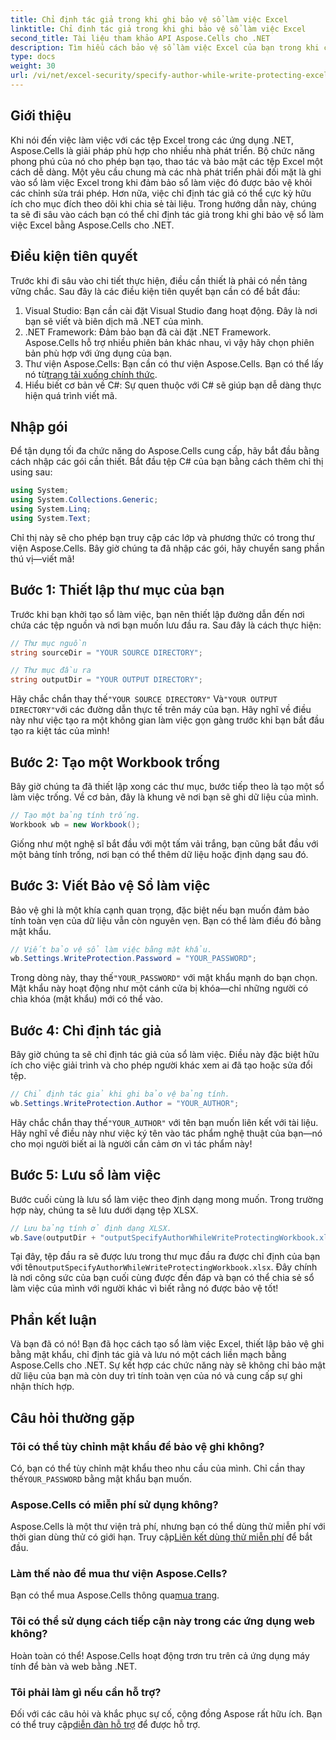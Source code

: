 ```yaml
---
title: Chỉ định tác giả trong khi ghi bảo vệ sổ làm việc Excel
linktitle: Chỉ định tác giả trong khi ghi bảo vệ sổ làm việc Excel
second_title: Tài liệu tham khảo API Aspose.Cells cho .NET
description: Tìm hiểu cách bảo vệ sổ làm việc Excel của bạn trong khi chỉ định tác giả bằng Aspose.Cells cho .NET trong hướng dẫn từng bước này.
type: docs
weight: 30
url: /vi/net/excel-security/specify-author-while-write-protecting-excel-workbook/
---
```

## Giới thiệu

Khi nói đến việc làm việc với các tệp Excel trong các ứng dụng .NET, Aspose.Cells là giải pháp phù hợp cho nhiều nhà phát triển. Bộ chức năng phong phú của nó cho phép bạn tạo, thao tác và bảo mật các tệp Excel một cách dễ dàng. Một yêu cầu chung mà các nhà phát triển phải đối mặt là ghi vào sổ làm việc Excel trong khi đảm bảo sổ làm việc đó được bảo vệ khỏi các chỉnh sửa trái phép. Hơn nữa, việc chỉ định tác giả có thể cực kỳ hữu ích cho mục đích theo dõi khi chia sẻ tài liệu. Trong hướng dẫn này, chúng ta sẽ đi sâu vào cách bạn có thể chỉ định tác giả trong khi ghi bảo vệ sổ làm việc Excel bằng Aspose.Cells cho .NET.

## Điều kiện tiên quyết

Trước khi đi sâu vào chi tiết thực hiện, điều cần thiết là phải có nền tảng vững chắc. Sau đây là các điều kiện tiên quyết bạn cần có để bắt đầu:

1. Visual Studio: Bạn cần cài đặt Visual Studio đang hoạt động. Đây là nơi bạn sẽ viết và biên dịch mã .NET của mình.
2. .NET Framework: Đảm bảo bạn đã cài đặt .NET Framework. Aspose.Cells hỗ trợ nhiều phiên bản khác nhau, vì vậy hãy chọn phiên bản phù hợp với ứng dụng của bạn.
3.  Thư viện Aspose.Cells: Bạn cần có thư viện Aspose.Cells. Bạn có thể lấy nó từ[trang tải xuống chính thức](https://releases.aspose.com/cells/net/).
4. Hiểu biết cơ bản về C#: Sự quen thuộc với C# sẽ giúp bạn dễ dàng thực hiện quá trình viết mã.

## Nhập gói

Để tận dụng tối đa chức năng do Aspose.Cells cung cấp, hãy bắt đầu bằng cách nhập các gói cần thiết. Bắt đầu tệp C# của bạn bằng cách thêm chỉ thị using sau:

```csharp
using System;
using System.Collections.Generic;
using System.Linq;
using System.Text;
```

Chỉ thị này sẽ cho phép bạn truy cập các lớp và phương thức có trong thư viện Aspose.Cells. Bây giờ chúng ta đã nhập các gói, hãy chuyển sang phần thú vị—viết mã!

## Bước 1: Thiết lập thư mục của bạn

Trước khi bạn khởi tạo sổ làm việc, bạn nên thiết lập đường dẫn đến nơi chứa các tệp nguồn và nơi bạn muốn lưu đầu ra. Sau đây là cách thực hiện:

```csharp
// Thư mục nguồn
string sourceDir = "YOUR SOURCE DIRECTORY";

// Thư mục đầu ra
string outputDir = "YOUR OUTPUT DIRECTORY";
```

 Hãy chắc chắn thay thế`"YOUR SOURCE DIRECTORY"` Và`"YOUR OUTPUT DIRECTORY"`với các đường dẫn thực tế trên máy của bạn. Hãy nghĩ về điều này như việc tạo ra một không gian làm việc gọn gàng trước khi bạn bắt đầu tạo ra kiệt tác của mình!

## Bước 2: Tạo một Workbook trống

Bây giờ chúng ta đã thiết lập xong các thư mục, bước tiếp theo là tạo một sổ làm việc trống. Về cơ bản, đây là khung vẽ nơi bạn sẽ ghi dữ liệu của mình.

```csharp
// Tạo một bảng tính trống.
Workbook wb = new Workbook();
```

Giống như một nghệ sĩ bắt đầu với một tấm vải trắng, bạn cũng bắt đầu với một bảng tính trống, nơi bạn có thể thêm dữ liệu hoặc định dạng sau đó.

## Bước 3: Viết Bảo vệ Sổ làm việc

Bảo vệ ghi là một khía cạnh quan trọng, đặc biệt nếu bạn muốn đảm bảo tính toàn vẹn của dữ liệu vẫn còn nguyên vẹn. Bạn có thể làm điều đó bằng mật khẩu.

```csharp
// Viết bảo vệ sổ làm việc bằng mật khẩu.
wb.Settings.WriteProtection.Password = "YOUR_PASSWORD";
```

 Trong dòng này, thay thế`"YOUR_PASSWORD"` với mật khẩu mạnh do bạn chọn. Mật khẩu này hoạt động như một cánh cửa bị khóa—chỉ những người có chìa khóa (mật khẩu) mới có thể vào.

## Bước 4: Chỉ định tác giả

Bây giờ chúng ta sẽ chỉ định tác giả của sổ làm việc. Điều này đặc biệt hữu ích cho việc giải trình và cho phép người khác xem ai đã tạo hoặc sửa đổi tệp.

```csharp
// Chỉ định tác giả khi ghi bảo vệ bảng tính.
wb.Settings.WriteProtection.Author = "YOUR_AUTHOR";
```

 Hãy chắc chắn thay thế`"YOUR_AUTHOR"` với tên bạn muốn liên kết với tài liệu. Hãy nghĩ về điều này như việc ký tên vào tác phẩm nghệ thuật của bạn—nó cho mọi người biết ai là người cần cảm ơn vì tác phẩm này!

## Bước 5: Lưu sổ làm việc

Bước cuối cùng là lưu sổ làm việc theo định dạng mong muốn. Trong trường hợp này, chúng ta sẽ lưu dưới dạng tệp XLSX. 

```csharp
// Lưu bảng tính ở định dạng XLSX.
wb.Save(outputDir + "outputSpecifyAuthorWhileWriteProtectingWorkbook.xlsx");
```

 Tại đây, tệp đầu ra sẽ được lưu trong thư mục đầu ra được chỉ định của bạn với tên`outputSpecifyAuthorWhileWriteProtectingWorkbook.xlsx`. Đây chính là nơi công sức của bạn cuối cùng được đền đáp và bạn có thể chia sẻ sổ làm việc của mình với người khác vì biết rằng nó được bảo vệ tốt!

## Phần kết luận

Và bạn đã có nó! Bạn đã học cách tạo sổ làm việc Excel, thiết lập bảo vệ ghi bằng mật khẩu, chỉ định tác giả và lưu nó một cách liền mạch bằng Aspose.Cells cho .NET. Sự kết hợp các chức năng này sẽ không chỉ bảo mật dữ liệu của bạn mà còn duy trì tính toàn vẹn của nó và cung cấp sự ghi nhận thích hợp.

## Câu hỏi thường gặp

### Tôi có thể tùy chỉnh mật khẩu để bảo vệ ghi không?  
 Có, bạn có thể tùy chỉnh mật khẩu theo nhu cầu của mình. Chỉ cần thay thế`YOUR_PASSWORD` bằng mật khẩu bạn muốn.

### Aspose.Cells có miễn phí sử dụng không?  
 Aspose.Cells là một thư viện trả phí, nhưng bạn có thể dùng thử miễn phí với thời gian dùng thử có giới hạn. Truy cập[Liên kết dùng thử miễn phí](https://releases.aspose.com/) để bắt đầu.

### Làm thế nào để mua thư viện Aspose.Cells?  
 Bạn có thể mua Aspose.Cells thông qua[mua trang](https://purchase.aspose.com/buy).

### Tôi có thể sử dụng cách tiếp cận này trong các ứng dụng web không?  
Hoàn toàn có thể! Aspose.Cells hoạt động trơn tru trên cả ứng dụng máy tính để bàn và web bằng .NET.

### Tôi phải làm gì nếu cần hỗ trợ?  
 Đối với các câu hỏi và khắc phục sự cố, cộng đồng Aspose rất hữu ích. Bạn có thể truy cập[diễn đàn hỗ trợ](https://forum.aspose.com/c/cells/9) để được hỗ trợ.